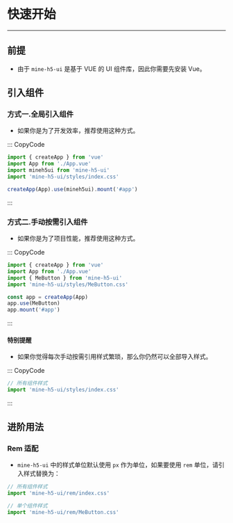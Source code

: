 # 快速开始

---

## 前提

- 由于 `mine-h5-ui` 是基于 VUE 的 UI 组件库，因此你需要先安装 Vue。

## 引入组件

### 方式一.全局引入组件

- 如果你是为了开发效率，推荐使用这种方式。

::: CopyCode

```ts
import { createApp } from 'vue'
import App from './App.vue'
import mineh5ui from 'mine-h5-ui'
import 'mine-h5-ui/styles/index.css'

createApp(App).use(mineh5ui).mount('#app')
```

:::

### 方式二.手动按需引入组件

- 如果你是为了项目性能，推荐使用这种方式。

::: CopyCode

```ts
import { createApp } from 'vue'
import App from './App.vue'
import { MeButton } from 'mine-h5-ui'
import 'mine-h5-ui/styles/MeButton.css'

const app = createApp(App)
app.use(MeButton)
app.mount('#app')
```

:::

#### 特别提醒

- 如果你觉得每次手动按需引用样式繁琐，那么你仍然可以全部导入样式。

::: CopyCode

```js
// 所有组件样式
import 'mine-h5-ui/styles/index.css'
```

:::

## 进阶用法

### Rem 适配

- `mine-h5-ui` 中的样式单位默认使用 `px` 作为单位，如果要使用 `rem` 单位，请引入样式替换为：

```js
// 所有组件样式
import 'mine-h5-ui/rem/index.css'

// 单个组件样式
import 'mine-h5-ui/rem/MeButton.css'
```
